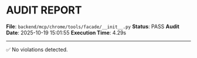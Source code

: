 # AUDIT REPORT

**File**: `backend/mcp/chrome/tools/facade/__init__.py`
**Status**: PASS
**Audit Date**: 2025-10-19 15:01:55
**Execution Time**: 4.29s

---

✅ No violations detected.
